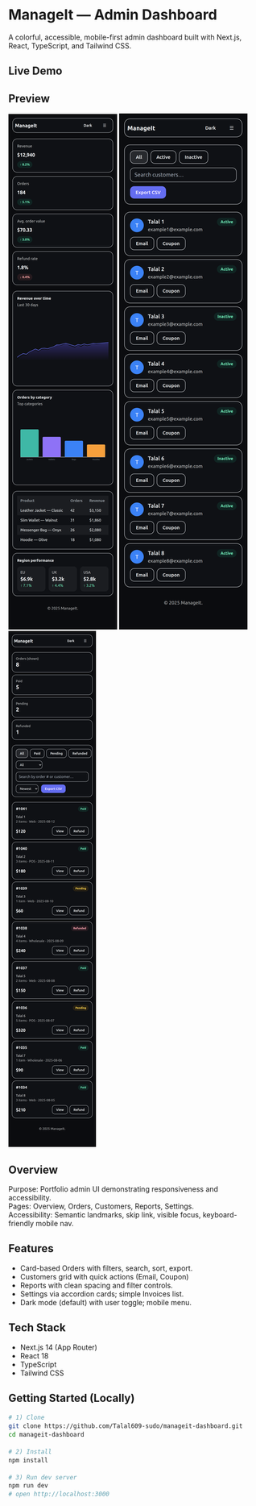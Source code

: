 # ManageIt — Admin Dashboard

 A colorful, accessible, mobile-first admin dashboard built with Next.js, React, TypeScript, and Tailwind CSS.

## Live Demo


## Preview

![Desktop](screenshots/preview-desktop.png)
![Mobile 1](screenshots/preview-mobile-1.png)
![Mobile 2](screenshots/preview-mobile-2.png)

## Overview
Purpose: Portfolio admin UI demonstrating responsiveness and accessibility.  
Pages: Overview, Orders, Customers, Reports, Settings.  
Accessibility: Semantic landmarks, skip link, visible focus, keyboard-friendly mobile nav.

## Features
- Card-based Orders with filters, search, sort, export.
- Customers grid with quick actions (Email, Coupon)
- Reports with clean spacing and filter controls.
- Settings via accordion cards; simple Invoices list.
- Dark mode (default) with user toggle; mobile menu.

## Tech Stack
- Next.js 14 (App Router)
- React 18
- TypeScript
- Tailwind CSS

## Getting Started (Locally)
```bash
# 1) Clone
git clone https://github.com/Talal609-sudo/manageit-dashboard.git
cd manageit-dashboard

# 2) Install
npm install

# 3) Run dev server
npm run dev
# open http://localhost:3000